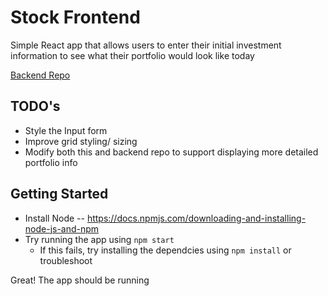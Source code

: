 # Stock Frontend
Simple React app that allows users to enter their initial investment information to see what their portfolio would look like today

[Backend Repo](https://github.com/tsukudabuddha/stock-backend/blob/main/README.md)

## TODO's
* Style the Input form
* Improve grid styling/ sizing
* Modify both this and backend repo to support displaying more detailed portfolio info

## Getting Started
* Install Node -- https://docs.npmjs.com/downloading-and-installing-node-js-and-npm
* Try running the app using `npm start`
    * If this fails, try installing the dependcies using `npm install` or troubleshoot

Great! The app should be running 

